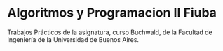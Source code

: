 # Algoritmos y Programacion II Fiuba
Trabajos Prácticos de la asignatura, curso Buchwald, de la Facultad de Ingeniería de la Universidad de Buenos Aires.
